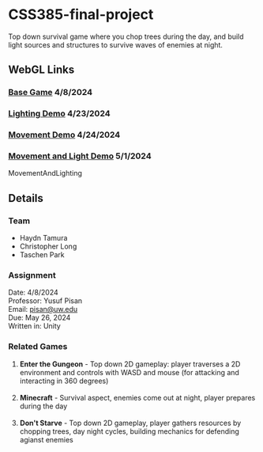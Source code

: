 # CSS385-final-project
Top down survival game where you chop trees during the day, and build light sources and structures to survive waves of enemies at night.

## WebGL Links
### [Base Game](https://trolllemon.github.io/CSS385-final-project/Builds/BaseDemo) 4/8/2024
### [Lighting Demo](https://trolllemon.github.io/CSS385-final-project/Builds/LightingDemo/) 4/23/2024
### [Movement Demo](https://trolllemon.github.io/CSS385-final-project/Builds/MovementDemo/) 4/24/2024
### [Movement and Light Demo](https://trolllemon.github.io/CSS385-final-project/Builds/MovementAndLighting/) 5/1/2024

MovementAndLighting

## Details

### Team
* Haydn Tamura<br>
* Christopher Long<br>
* Taschen Park<br>

### Assignment
Date: 4/8/2024<br>
Professor: Yusuf Pisan<br>
Email: pisan@uw.edu<br>
Due: May 26, 2024<br>
Written in: Unity<br>

### Related Games
1. **Enter the Gungeon** - Top down 2D gameplay: player traverses a 2D environment and controls with WASD and mouse (for attacking and interacting in 360 degrees) <br><br>
1. **Minecraft** - Survival aspect, enemies come out at night, player prepares during the day <br><br>
1. **Don't Starve** - Top down 2D gameplay, player gathers resources by chopping trees, day night cycles, building mechanics for defending agianst enemies
